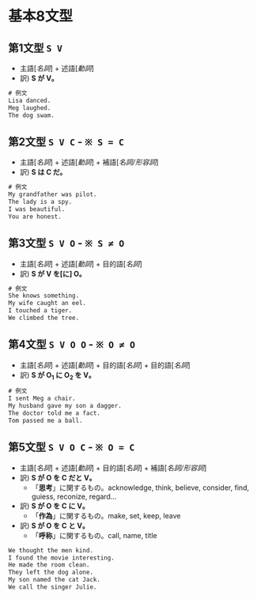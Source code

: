 # 基本8文型
## 第1文型 `S V `  
- 主語[_名詞_] + 述語[_動詞_]
- 訳) __S が V。__

```txt
# 例文
Lisa danced.
Meg laughed.
The dog swam.
```

## 第2文型 `S V C` - `※ S = C`
- 主語[_名詞_] + 述語[_動詞_] + 補語[_名詞/形容詞_]
- 訳) __S は C だ。__

```txt
# 例文
My grandfather was pilot.
The lady is a spy.
I was beautiful.
You are honest.
```

## 第3文型 `S V O` - `※ S ≠ O`
- 主語[_名詞_] + 述語[_動詞_] + 目的語[_名詞_]
- 訳) __S が V を[に] O。__

```txt
# 例文
She knows something.
My wife caught an eel.
I touched a tiger.
We climbed the tree.
```

## 第4文型 `S V O O` - `※ O ≠ O`
- 主語[_名詞_] + 述語[_動詞_] + 目的語[_名詞_] + 目的語[_名詞_]  
- 訳) __S が O<sub>1</sub> に O<sub>2</sub> を V。__

```txt
# 例文
I sent Meg a chair.
My husband gave my son a dagger.
The doctor told me a fact.
Tom passed me a ball.
```

## 第5文型 `S V O C` - `※ O = C`
- 主語[_名詞_] + 述語[_動詞_] + 目的語[_名詞_] + 補語[_名詞/形容詞_]
- 訳) __S が O を C だと V。__
  - 「__思考__」に関するもの。acknowledge, think, believe, consider, find, guiess, reconize, regard...
- 訳) __S が O を C に V。__
  - 「__作為__」に関するもの。make, set, keep, leave
- 訳) __S が O を C と V。__
  - 「__呼称__」に関するもの。call, name, title

```txt
We thought the men kind.
I found the movie interesting.
He made the room clean.
They left the dog alone.
My son named the cat Jack.
We call the singer Julie.
```
